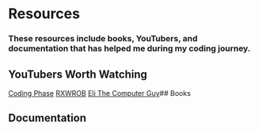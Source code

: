 # Resources

### These resources include books, YouTubers, and documentation that has helped me during my coding journey. 

## YouTubers Worth Watching

[Coding Phase](https://www.youtube.com/@CodingPhase)
[RXWROB](https://www.youtube.com/@rwxrob)
[Eli The Computer Guy](https://www.youtube.com/@elithecomputerguy)## Books


## Documentation


